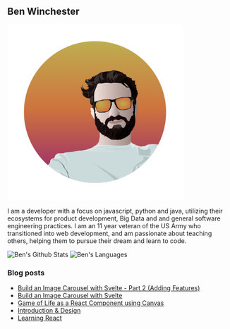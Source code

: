 

## Ben Winchester

<img src="https://github.com/bmw2621/portfolio/blob/master/src/images/me2.svg" width="400px" alt="me" >

I am a developer with a focus on javascript, python and java, utilizing their ecosystems for product development, Big Data and and general software engineering practices. I am an 11 year veteran of the US Army who transitioned into web development, and am passionate about teaching others, helping them to pursue their dream and learn to code.

![Ben's Github Stats](https://github-readme-stats.vercel.app/api/?username=bmw2621&theme=radical&show_icons=true)
![Ben's Languages](https://github-readme-stats.vercel.app/api/top-langs/?username=bmw2621&theme=radical&show_icons=true)

### Blog posts
<!-- BLOG-POST-LIST:START -->
- [Build an Image Carousel with Svelte - Part 2 (Adding Features)](https://dev.to/bmw2621/build-an-image-carousel-with-svelte-part-2-adding-features-55i9)
- [Build an Image Carousel with Svelte](https://dev.to/bmw2621/build-an-image-carousel-with-svelte-4kf8)
- [Game of Life as a React Component using Canvas](https://dev.to/vetswhocode/game-of-life-as-a-react-component-using-canvas-275g)
- [Introduction & Design](https://dev.to/bmw2621/introduction-design-e12)
- [Learning React](https://dev.to/bmw2621/learning-react-g16)
<!-- BLOG-POST-LIST:END -->
